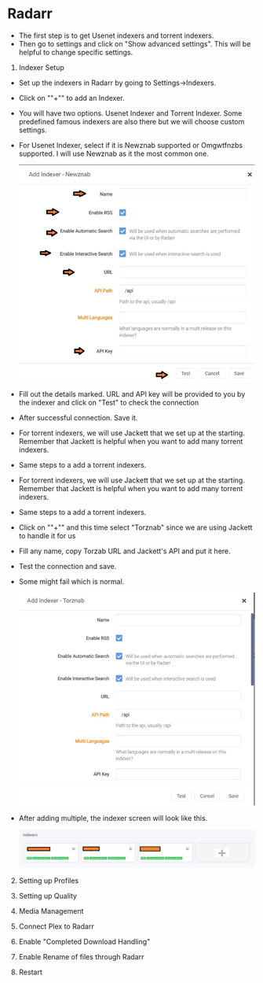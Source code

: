 # Radarr

- The first step is to get Usenet indexers and torrent indexers.
- Then go to settings and click on "Show advanced settings". This will be helpful to change specific settings.

1) Indexer Setup

- Set up the indexers in Radarr by going to Settings->Indexers.

- Click on ""+"" to add an Indexer.

- You will have two options. Usenet Indexer and Torrent Indexer. Some predefined famous indexers are also there but we will choose custom settings.

- For Usenet Indexer, select if it is Newznab supported or Omgwtfnzbs supported. I will use Newznab as it the most common one.

  ![GitHub Logo](../images/radarr2.jpg)

- Fill out the details marked. URL and API key will be provided to you by the indexer and click on "Test" to check the connection

- After successful connection. Save it.





- For torrent indexers, we will use Jackett that we set up at the starting. Remember that Jackett is helpful when you want to add many torrent indexers. 

- Same steps to a add a torrent indexers.

- For torrent indexers, we will use Jackett that we set up at the starting. Remember that Jackett is helpful when you want to add many torrent indexers. 

- Same steps to a add a torrent indexers.

- Click on ""+"" and this time select "Torznab" since we are using Jackett to handle it for us

- Fill any name, copy Torzab URL and Jackett's API and put it here.

- Test the connection and save.

- Some might fail which is normal.

  ![GitHub Logo](../images/radarr3.jpg)



- After adding multiple, the indexer screen will look like this.

  ![GitHub Logo](../images/radarr1.jpg)

  

2) Setting up Profiles

3) Setting up Quality

4) Media Management

5) Connect Plex to Radarr

6) Enable "Completed Download Handling"

7) Enable Rename of files through Radarr

8) Restart